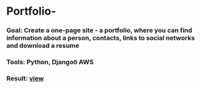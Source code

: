 # Portfolio-
### Goal: Create a one-page site - a portfolio, where you can find information about a person, contacts, links to social networks and download a resume
### Tools: Python, Djangoб AWS
### Result: [view](http://13.59.197.120/)
